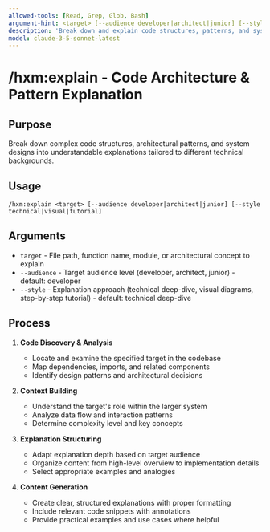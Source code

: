 ```yaml
---
allowed-tools: [Read, Grep, Glob, Bash]
argument-hint: <target> [--audience developer|architect|junior] [--style technical|visual|tutorial]
description: 'Break down and explain code structures, patterns, and system architecture'
model: claude-3-5-sonnet-latest
---
```


# /hxm:explain - Code Architecture & Pattern Explanation

## Purpose

Break down complex code structures, architectural patterns, and system designs into understandable explanations tailored to different technical backgrounds.

## Usage

```
/hxm:explain <target> [--audience developer|architect|junior] [--style technical|visual|tutorial]
```

## Arguments

- `target` - File path, function name, module, or architectural concept to explain
- `--audience` - Target audience level (developer, architect, junior) - default: developer
- `--style` - Explanation approach (technical deep-dive, visual diagrams, step-by-step tutorial) - default: technical deep-dive

## Process

1. **Code Discovery & Analysis**
   - Locate and examine the specified target in the codebase
   - Map dependencies, imports, and related components
   - Identify design patterns and architectural decisions

2. **Context Building**
   - Understand the target's role within the larger system
   - Analyze data flow and interaction patterns
   - Determine complexity level and key concepts

3. **Explanation Structuring**
   - Adapt explanation depth based on target audience
   - Organize content from high-level overview to implementation details
   - Select appropriate examples and analogies

4. **Content Generation**
   - Create clear, structured explanations with proper formatting
   - Include relevant code snippets with annotations
   - Provide practical examples and use cases where helpful
